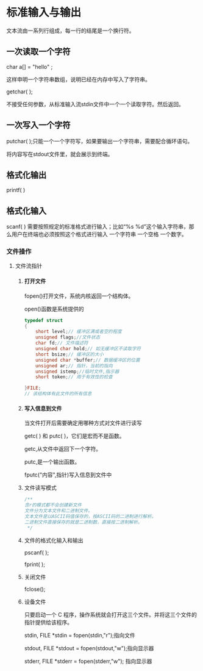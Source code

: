 # 标准输入与输出
文本流由一系列行组成，每一行的结尾是一个换行符。

## 一次读取一个字符
char a[] = "hello" ;

这样申明一个字符串数组，说明已经在内存中写入了字符串。

getchar( );

不接受任何参数，从标准输入流stdin文件中一个一个读取字符。然后返回。

## 一次写入一个字符
putchar( );只能一个一个字符写，如果要输出一个字符串，需要配合循环语句。

将内容写在stdout文件里，就会展示到终端。

## 格式化输出
printf( )

## 格式化输入
scanf( )
需要按照规定的标准格式进行输入；比如“%s %d”这个输入字符串，那么用户在终端也必须按照这个格式进行输入 一个字符串 一个空格 一个数字。

### 文件操作

1. 文件流指针

   1. #### 打开文件

      fopen()打开文件，系统内核返回一个结构体。

      open()函数是系统提供的

      ```c++
      typedef struct
      {
          short level;// 缓冲区满或者空的程度
          unsigned flags;//文件状态
          char fd;// 文件描述符
          unsigned char hold;// 如无缓冲区不读取字符
          short bsize;// 缓冲区的大小
          unsigned char *buffer;// 数据缓冲区的位置
          unsigned ar;// 指针，当前的指向
          unsigned istemp;//临时文件,指示器
          short token;// 用于有效性的检查

      }FILE;
      // 该结构体有此文件的所有信息
      ```

   2. #### 写入信息到文件

      当文件打开后需要确定用哪种方式对文件进行读写

      getc( ) 和 putc( )，它们是宏而不是函数。

      getc,从文件中返回下一个字符。

      putc,是一个输出函数。

      fputc("内容",指针)写入信息到文件中

   3. 文件读写模式

      ```cpp
      /**
      含r的模式都不会创建新文件
      文件分为文本文件和二进制文件。
      文本文件是以ASCII码值保存的，按ASCII码的二进制进行解析。
      二进制文件直接保存的就是二进制数，直接按二进制解析。
       */


      ```

   4. 文件的格式化输入和输出

      pscanf( );

      fprint( );

   5. 关闭文件

      fclose();

   6. 设备文件

      只要启动一个 C 程序，操作系统就会打开这三个文件。并将这三个文件的指针提供给该程序。

      stdin, FILE \*stdin = fopen(stdin,"r");指向文件

      stdout, FILE \*stdout = fopen(stdout,"w");指向显示器

      stderr, FILE \*stderr = fopen(stderr,"w"); 指向显示器
